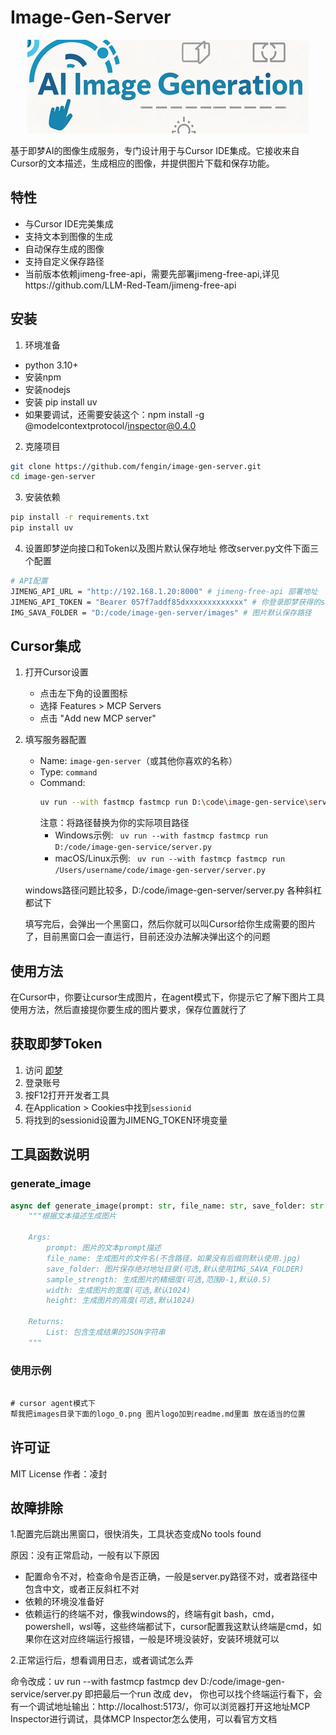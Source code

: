 # Image-Gen-Server

<div align="center">
  <img src="images/logo_0.png" alt="Image-Gen-Server Logo" width="450">
</div>

基于即梦AI的图像生成服务，专门设计用于与Cursor IDE集成。它接收来自Cursor的文本描述，生成相应的图像，并提供图片下载和保存功能。

## 特性

- 与Cursor IDE完美集成
- 支持文本到图像的生成
- 自动保存生成的图像
- 支持自定义保存路径
- 当前版本依赖jimeng-free-api，需要先部署jimeng-free-api,详见https://github.com/LLM-Red-Team/jimeng-free-api

## 安装
1. 环境准备
- python 3.10+
- 安装npm
- 安装nodejs
- 安装 pip install uv
- 如果要调试，还需要安装这个：npm install -g @modelcontextprotocol/inspector@0.4.0

2. 克隆项目
```bash
git clone https://github.com/fengin/image-gen-server.git
cd image-gen-server
```

3. 安装依赖
```bash
pip install -r requirements.txt
pip install uv
```

4. 设置即梦逆向接口和Token以及图片默认保存地址
修改server.py文件下面三个配置
```bash
# API配置
JIMENG_API_URL = "http://192.168.1.20:8000" # jimeng-free-api 部署地址
JIMENG_API_TOKEN = "Bearer 057f7addf85dxxxxxxxxxxxxx" # 你登录即梦获得的session_id，支持多个，在后面用逗号分隔   
IMG_SAVA_FOLDER = "D:/code/image-gen-server/images" # 图片默认保存路径
```

## Cursor集成

1. 打开Cursor设置
   - 点击左下角的设置图标
   - 选择 Features > MCP Servers
   - 点击 "Add new MCP server"

2. 填写服务器配置
   - Name: `image-gen-server`（或其他你喜欢的名称）
   - Type: `command`
   - Command: 
     ```bash
     uv run --with fastmcp fastmcp run D:\code\image-gen-service\server.py
     ```
     注意：将路径替换为你的实际项目路径
     - Windows示例: ` uv run --with fastmcp fastmcp run D:/code/image-gen-service/server.py`
     - macOS/Linux示例: ` uv run --with fastmcp fastmcp run /Users/username/code/image-gen-server/server.py`

    windows路径问题比较多，D:/code/image-gen-server/server.py 各种斜杠都试下

    填写完后，会弹出一个黑窗口，然后你就可以叫Cursor给你生成需要的图片了，目前黑窗口会一直运行，目前还没办法解决弹出这个的问题

## 使用方法

在Cursor中，你要让cursor生成图片，在agent模式下，你提示它了解下图片工具使用方法，然后直接提你要生成的图片要求，保存位置就行了

## 获取即梦Token

1. 访问 [即梦](https://jimeng.jianying.com/)
2. 登录账号
3. 按F12打开开发者工具
4. 在Application > Cookies中找到`sessionid`
5. 将找到的sessionid设置为JIMENG_TOKEN环境变量

## 工具函数说明

### generate_image

```python
async def generate_image(prompt: str, file_name: str, save_folder: str = None, sample_strength: float = 0.5, width: int = 1024, height: int = 1024) -> list[types.TextContent | types.ImageContent | types.EmbeddedResource]:
    """根据文本描述生成图片
    
    Args:
        prompt: 图片的文本prompt描述
        file_name: 生成图片的文件名(不含路径，如果没有后缀则默认使用.jpg)
        save_folder: 图片保存绝对地址目录(可选,默认使用IMG_SAVA_FOLDER)
        sample_strength: 生成图片的精细度(可选,范围0-1,默认0.5)
        width: 生成图片的宽度(可选,默认1024)
        height: 生成图片的高度(可选,默认1024)
        
    Returns:
        List: 包含生成结果的JSON字符串
    """
```

### 使用示例

```cmd

# cursor agent模式下
帮我把images目录下面的logo_0.png 图片logo加到readme.md里面 放在适当的位置

```


## 许可证

MIT License 
作者：凌封


## 故障排除

1.配置完后跳出黑窗口，很快消失，工具状态变成No tools found

  原因：没有正常启动，一般有以下原因

- 配置命令不对，检查命令是否正确，一般是server.py路径不对，或者路径中包含中文，或者正反斜杠不对
- 依赖的环境没准备好
- 依赖运行的终端不对，像我windows的，终端有git bash，cmd，powershell，wsl等，这些终端都试下，cursor配置我这默认终端是cmd，如果你在这对应终端运行报错，一般是环境没装好，安装环境就可以

2.正常运行后，想看调用日志，或者调试怎么弄

  命令改成：uv run --with fastmcp fastmcp dev D:/code/image-gen-service/server.py
  即把最后一个run 改成 dev， 你也可以找个终端运行看下，会有一个调试地址输出：http://localhost:5173/，你可以浏览器打开这地址MCP Inspector进行调试，具体MCP Inspector怎么使用，可以看官方文档